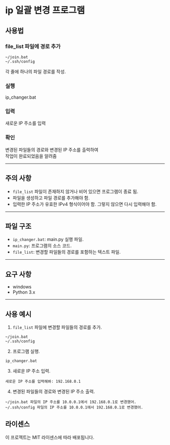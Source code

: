 # ip 일괄 변경 프로그램

## 사용법

### file_list 파일에 경로 추가
```
~/join.bat
~/.ssh/config
```
각 줄에 하나의 파일 경로를 작성.

### 실행
ip_changer.bat


### 입력
새로운 IP 주소를 입력

### 확인
변경된 파일들의 경로와 변경된 IP 주소를 출력하여  
작업이 완료되었음을 알려줌


---

## 주의 사항

- `file_list` 파일이 존재하지 않거나 비어 있으면 프로그램이 종료 됨.
- 파일을 생성하고 파일 경로를 추가해야 함.
- 입력한 IP 주소가 유효한 IPv4 형식이어야 함. 그렇지 않으면 다시 입력해야 함.

---

## 파일 구조

- `ip_changer.bat`: main.py 실행 파일.
- `main.py`: 프로그램의 소스 코드.
- `file_list`: 변경할 파일들의 경로를 포함하는 텍스트 파일.

---

## 요구 사항

- windows
- Python 3.x


---

## 사용 예시

1. `file_list` 파일에 변경할 파일들의 경로를 추가.

```
~/join.bat
~/.ssh/config
```

2. 프로그램 실행.

```
ip_changer.bat
```

3. 새로운 IP 주소 입력.

```
새로운 IP 주소를 입력해봐: 192.168.0.1
```

4. 변경된 파일들의 경로와 변경된 IP 주소 출력.

```
~/join.bat 파일의 IP 주소를 10.0.0.1에서 192.168.0.1로 변경했어.
~/.ssh/config 파일의 IP 주소를 10.0.0.1에서 192.168.0.1로 변경했어.
```

## 라이센스

이 프로젝트는 MIT 라이센스에 따라 배포됩니다.